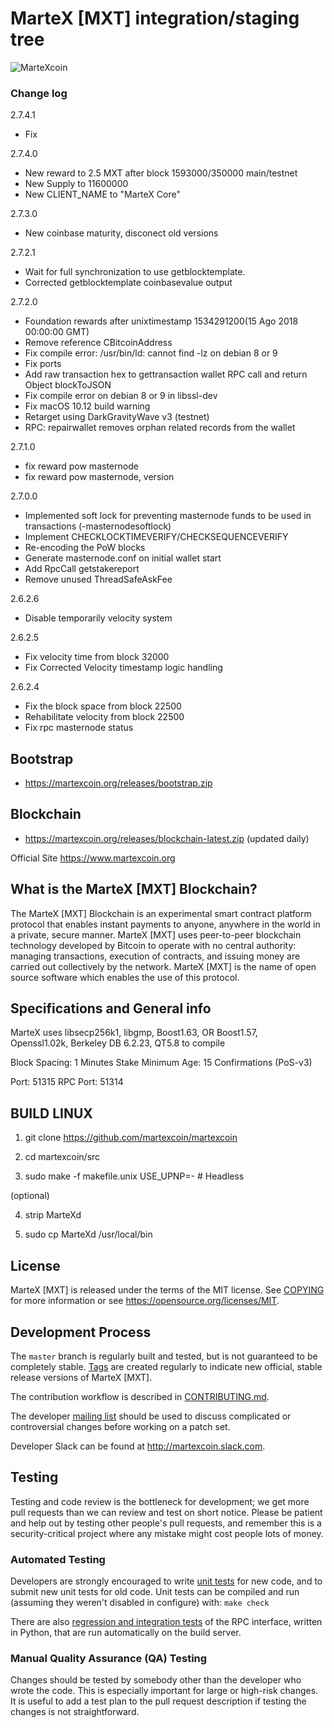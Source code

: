 MarteX [MXT] integration/staging tree
=====================================

![MarteXcoin](https://raw.githubusercontent.com/martexcoin/martexcoin/master/src/qt/res/images/splash.png)

### Change log
2.7.4.1
- Fix

2.7.4.0
- New reward to 2.5 MXT after block 1593000/350000 main/testnet
- New Supply to 11600000
- New CLIENT_NAME to "MarteX Core"

2.7.3.0
- New coinbase maturity, disconect old versions

2.7.2.1
- Wait for full synchronization to use getblocktemplate.
- Corrected getblocktemplate coinbasevalue output

2.7.2.0
- Foundation rewards after unixtimestamp 1534291200(15 Ago 2018 00:00:00 GMT)
- Remove reference CBitcoinAddress
- Fix compile error: /usr/bin/ld: cannot find -lz on debian 8 or 9
- Fix ports
- Add raw transaction hex to gettransaction wallet RPC call and return Object blockToJSON
- Fix compile error on debian 8 or 9 in libssl-dev
- Fix macOS 10.12 build warning
- Retarget using DarkGravityWave v3 (testnet)
- RPC: repairwallet removes orphan related records from the wallet

2.7.1.0
- fix reward pow masternode
- fix reward pow masternode, version

2.7.0.0
- Implemented soft lock for preventing masternode funds to be used in transactions (-masternodesoftlock)
- Implement CHECKLOCKTIMEVERIFY/CHECKSEQUENCEVERIFY
- Re-encoding the PoW blocks
- Generate masternode.conf on initial wallet start
- Add RpcCall getstakereport
- Remove unused ThreadSafeAskFee

2.6.2.6
- Disable temporarily velocity system

2.6.2.5
- Fix velocity time from block 32000
- Fix Corrected Velocity timestamp logic handling

2.6.2.4
- Fix the block space from block 22500
- Rehabilitate velocity from block 22500
- Fix rpc masternode status

Bootstrap
---------
- https://martexcoin.org/releases/bootstrap.zip

Blockchain
---------
- https://martexcoin.org/releases/blockchain-latest.zip (updated daily)


Official Site https://www.martexcoin.org

What is the MarteX [MXT] Blockchain?
---------------------------

The MarteX [MXT] Blockchain is an experimental smart contract platform protocol that enables 
instant payments to anyone, anywhere in the world in a private, secure manner. 
MarteX [MXT] uses peer-to-peer blockchain technology developed by Bitcoin to operate
with no central authority: managing transactions, execution of contracts, and 
issuing money are carried out collectively by the network. MarteX [MXT] is the name of 
open source software which enables the use of this protocol.

Specifications and General info
------------------
MarteX uses
	libsecp256k1,
	libgmp,
	Boost1.63,
	OR Boost1.57,  
	Openssl1.02k,
	Berkeley DB 6.2.23,
	QT5.8 to compile


Block Spacing: 1 Minutes
Stake Minimum Age: 15 Confirmations (PoS-v3)

Port: 51315
RPC Port: 51314


BUILD LINUX
-----------
1) git clone https://github.com/martexcoin/martexcoin

2) cd martexcoin/src

3) sudo make -f makefile.unix USE_UPNP=-           # Headless

(optional)

4) strip MarteXd

5) sudo cp MarteXd /usr/local/bin

License
-------

MarteX [MXT] is released under the terms of the MIT license. See [COPYING](COPYING) for more
information or see https://opensource.org/licenses/MIT.

Development Process
-------------------

The `master` branch is regularly built and tested, but is not guaranteed to be
completely stable. [Tags](https://github.com/martexcoin/martexcoin/tags) are created
regularly to indicate new official, stable release versions of MarteX [MXT].

The contribution workflow is described in [CONTRIBUTING.md](CONTRIBUTING.md).

The developer [mailing list](https://lists.linuxfoundation.org/mailman/listinfo/bitcoin-dev)
should be used to discuss complicated or controversial changes before working
on a patch set.

Developer Slack can be found at http://martexcoin.slack.com.

Testing
-------

Testing and code review is the bottleneck for development; we get more pull
requests than we can review and test on short notice. Please be patient and help out by testing
other people's pull requests, and remember this is a security-critical project where any mistake might cost people
lots of money.

### Automated Testing

Developers are strongly encouraged to write [unit tests](/doc/unit-tests.md) for new code, and to
submit new unit tests for old code. Unit tests can be compiled and run
(assuming they weren't disabled in configure) with: `make check`

There are also [regression and integration tests](/qa) of the RPC interface, written
in Python, that are run automatically on the build server.

### Manual Quality Assurance (QA) Testing

Changes should be tested by somebody other than the developer who wrote the
code. This is especially important for large or high-risk changes. It is useful
to add a test plan to the pull request description if testing the changes is
not straightforward.
